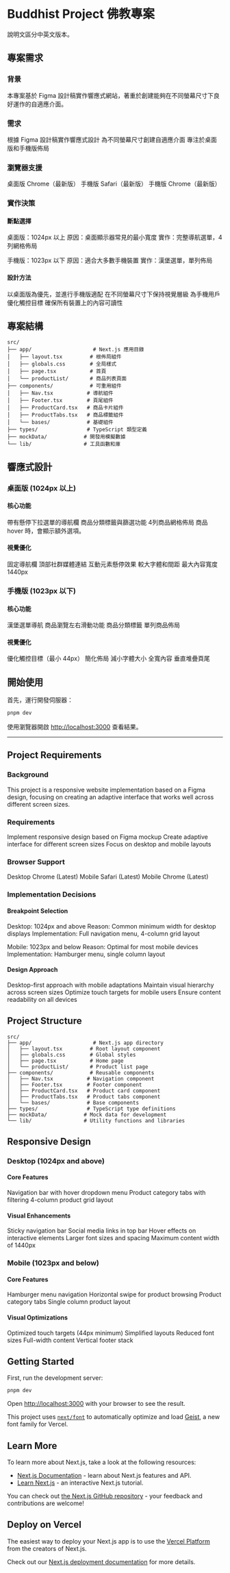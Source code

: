 # Buddhist Project 佛教專案
說明文區分中英文版本。

## 專案需求

### 背景
本專案基於 Figma 設計稿實作響應式網站，著重於創建能夠在不同螢幕尺寸下良好運作的自適應介面。

### 需求
根據 Figma 設計稿實作響應式設計
為不同螢幕尺寸創建自適應介面
專注於桌面版和手機版佈局

### 瀏覽器支援
桌面版 Chrome（最新版）
手機版 Safari（最新版）
手機版 Chrome（最新版）

### 實作決策

#### 斷點選擇
桌面版：1024px 以上
原因：桌面顯示器常見的最小寬度
實作：完整導航選單，4列網格佈局

手機版：1023px 以下
原因：適合大多數手機裝置
實作：漢堡選單，單列佈局

#### 設計方法
以桌面版為優先，並進行手機版適配
在不同螢幕尺寸下保持視覺層級
為手機用戶優化觸控目標
確保所有裝置上的內容可讀性

## 專案結構

```
src/
├── app/                    # Next.js 應用目錄
│   ├── layout.tsx         # 根佈局組件
│   ├── globals.css        # 全局樣式
│   ├── page.tsx           # 首頁
│   └── productList/       # 商品列表頁面
├── components/            # 可重用組件
│   ├── Nav.tsx           # 導航組件
│   ├── Footer.tsx        # 頁尾組件
│   ├── ProductCard.tsx   # 商品卡片組件
│   ├── ProductTabs.tsx   # 商品標籤組件
│   └── bases/            # 基礎組件
├── types/                # TypeScript 類型定義
├── mockData/            # 開發用模擬數據
└── lib/                 # 工具函數和庫
```

## 響應式設計

### 桌面版 (1024px 以上)

#### 核心功能
帶有懸停下拉選單的導航欄
商品分類標籤與篩選功能
4列商品網格佈局
商品 hover 時，會顯示額外選項。

#### 視覺優化
固定導航欄
頂部社群媒體連結
互動元素懸停效果
較大字體和間距
最大內容寬度 1440px

### 手機版 (1023px 以下)

#### 核心功能
漢堡選單導航
商品瀏覽左右滑動功能
商品分類標籤
單列商品佈局

#### 視覺優化
優化觸控目標（最小 44px）
簡化佈局
減小字體大小
全寬內容
垂直堆疊頁尾

## 開始使用

首先，運行開發伺服器：

```bash
pnpm dev
```

使用瀏覽器開啟 [http://localhost:3000](http://localhost:3000) 查看結果。

---

## Project Requirements

### Background
This project is a responsive website implementation based on a Figma design, focusing on creating an adaptive interface that works well across different screen sizes.

### Requirements
Implement responsive design based on Figma mockup
Create adaptive interface for different screen sizes
Focus on desktop and mobile layouts

### Browser Support
Desktop Chrome (Latest)
Mobile Safari (Latest)
Mobile Chrome (Latest)

### Implementation Decisions

#### Breakpoint Selection
Desktop: 1024px and above
Reason: Common minimum width for desktop displays
Implementation: Full navigation menu, 4-column grid layout

Mobile: 1023px and below
Reason: Optimal for most mobile devices
Implementation: Hamburger menu, single column layout

#### Design Approach
Desktop-first approach with mobile adaptations
Maintain visual hierarchy across screen sizes
Optimize touch targets for mobile users
Ensure content readability on all devices

## Project Structure

```
src/
├── app/                    # Next.js app directory
│   ├── layout.tsx         # Root layout component
│   ├── globals.css        # Global styles
│   ├── page.tsx           # Home page
│   └── productList/       # Product list page
├── components/            # Reusable components
│   ├── Nav.tsx           # Navigation component
│   ├── Footer.tsx        # Footer component
│   ├── ProductCard.tsx   # Product card component
│   ├── ProductTabs.tsx   # Product tabs component
│   └── bases/            # Base components
├── types/                # TypeScript type definitions
├── mockData/            # Mock data for development
└── lib/                 # Utility functions and libraries
```

## Responsive Design

### Desktop (1024px and above)

#### Core Features
Navigation bar with hover dropdown menu
Product category tabs with filtering
4-column product grid layout

#### Visual Enhancements
Sticky navigation bar
Social media links in top bar
Hover effects on interactive elements
Larger font sizes and spacing
Maximum content width of 1440px

### Mobile (1023px and below)

#### Core Features
Hamburger menu navigation
Horizontal swipe for product browsing
Product category tabs
Single column product layout

#### Visual Optimizations
Optimized touch targets (44px minimum)
Simplified layouts
Reduced font sizes
Full-width content
Vertical footer stack

## Getting Started

First, run the development server:

```bash
pnpm dev
```

Open [http://localhost:3000](http://localhost:3000) with your browser to see the result.

This project uses [`next/font`](https://nextjs.org/docs/app/building-your-application/optimizing/fonts) to automatically optimize and load [Geist](https://vercel.com/font), a new font family for Vercel.

## Learn More

To learn more about Next.js, take a look at the following resources:

- [Next.js Documentation](https://nextjs.org/docs) - learn about Next.js features and API.
- [Learn Next.js](https://nextjs.org/learn) - an interactive Next.js tutorial.

You can check out [the Next.js GitHub repository](https://github.com/vercel/next.js) - your feedback and contributions are welcome!

## Deploy on Vercel

The easiest way to deploy your Next.js app is to use the [Vercel Platform](https://vercel.com/new?utm_medium=default-template&filter=next.js&utm_source=create-next-app&utm_campaign=create-next-app-readme) from the creators of Next.js.

Check out our [Next.js deployment documentation](https://nextjs.org/docs/app/building-your-application/deploying) for more details.
